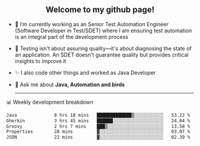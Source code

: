 <h2 align="center">Welcome to my github page!</h2>

- 🔭 I’m currently working as an Senior Test Automation Engineer (Software Developer in Test/SDET) where I am ensuring test automation is an integral part of the development process
- 🎩 Testing isn't about assuring quality—it's about diagnosing the state of an application. An SDET doesn't guarantee quality but provides critical insights to improve it
- ✨ I also code other things and worked as Java Developer
- 💬 Ask me about **Java, Automation and birds**
  
  -------
  
📊 Weekly development breakdown

<!--START_SECTION:waka-->

```txt
Java              8 hrs 18 mins   █████████████▒░░░░░░░░░░░   53.22 %
Gherkin           3 hrs 45 mins   ██████░░░░░░░░░░░░░░░░░░░   24.04 %
Groovy            2 hrs 7 mins    ███▒░░░░░░░░░░░░░░░░░░░░░   13.58 %
Properties        28 mins         ▓░░░░░░░░░░░░░░░░░░░░░░░░   03.07 %
JSON              22 mins         ▓░░░░░░░░░░░░░░░░░░░░░░░░   02.39 %
```

<!--END_SECTION:waka-->
